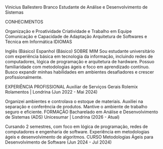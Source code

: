 Vinicius Ballestero Branco
Estudante de Análise e Desenvolvimento de Sistemas

CONHECIMENTOS

Organização e Proatividade
Criatividade e Trabalho em Equipe
Comunicação e Capacidade de Adaptação
Arquitetura de Softwares e Técnica em Informática
IDIOMAS

Inglês (Básico)
Espanhol (Básico)
SOBRE MIM
Sou estudante universitário com experiência básica em tecnologia da informação, incluindo redes de computadores, lógica de programação e arquitetura de hardware. Possuo familiaridade com metodologias ágeis e foco em aprendizado contínuo. Busco expandir minhas habilidades em ambientes desafiadores e crescer profissionalmente.

EXPERIÊNCIA PROFISSIONAL
Auxiliar de Serviços Gerais
Rolemix Rolamentos | Londrina (Jun 2022 - Mai 2024)

Organizei ambientes e controlava o estoque de materiais.
Auxiliei na separação e conferência de produtos.
Mantive o ambiente de trabalho seguro e eficiente.
FORMAÇÃO
Bacharelado em Análise e Desenvolvimento de Sistemas (ADS)
Unicesumar | Londrina (2026 - Atual)

Cursando 2 semestres, com foco em lógica de programação, redes de computadores e engenharia de software.
Experiência em metodologias ágeis e desenvolvimento de algoritmos.
CURSO
Metodologias Ágeis para Desenvolvimento de Software
(Jun 2024 - Jul 2024)

